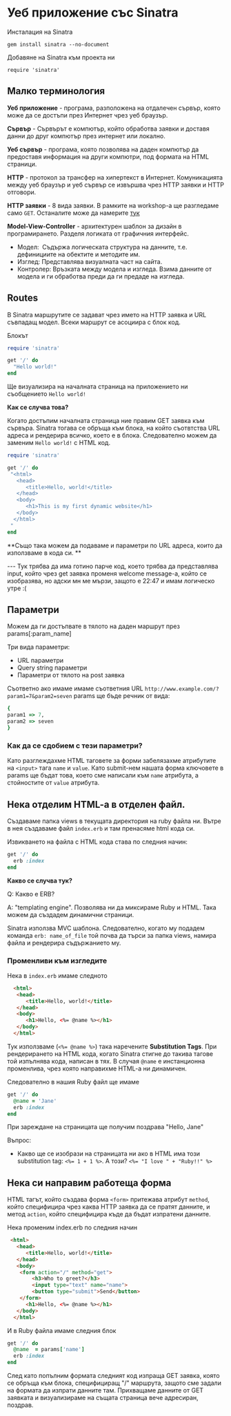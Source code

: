 # Уеб приложение със Sinatra
Инсталация на Sinatra

`gem install sinatra --no-document`

Добавяне на Sinatra към проекта ни

`require 'sinatra'`

## Mалко терминология
**Уеб приложение** - програма, разположена на отдалечен сървър, която може да се достъпи през Интернет чрез уеб браузър.

**Сървър** - Сървърът е компютър, който обработва заявки и доставя данни до друг компютър през интернет или локално.

**Уеб сървър** - програма, която позволява на даден компютър да предоставя информация на други компютри, под формата на HTML страници.

**HTTP** - протокол за трансфер на хипертекст в Интернет. Комуникацията между уеб браузър и уеб сървър се извършва чрез HTTP заявки и HTTP отговори.

**HTTP заявки** - 8 вида заявки. В рамките на workshop-a ще разгледаме само `GET`. Oстаналите може да намерите [тук](https://bg.wikipedia.org/wiki/HTTP#%D0%9C%D0%B5%D1%82%D0%BE%D0%B4%D0%B8_%D0%BD%D0%B0_%D0%B7%D0%B0%D1%8F%D0%B2%D0%BA%D0%B8%D1%82%D0%B5)

**Model-View-Controller** - архитектурен шаблон за дизайн в програмирането. Разделя логиката от графичния интерфейс.
- Модел:  Съдържа логическата структура на данните, т.е. дефинициите на обектите и методите им. 
- Изглед: Представлява визуалната част на сайта.
- Контролер: Връзката между модела и изгледа. Взима данните от модела и ги обработва преди да ги предаде на изгледа.

## Routes

В Sinatra маршрутите се задават чрез името на HTTP заявка и URL съвпадащ модел. Всеки маршрут се асоциира с блок код.

Блокът 
```Ruby
require 'sinatra'

get '/' do
  "Hello world!"
end
```
Ще визуализира на началната страница на приложението ни съобщението `Hello world!`

**Как се случва това?**

Когато достъпим началната страница ние правим GET заявка към сървъра. Sinatra тогава се обръща към блока, на който съотвтства URL адреса и рендерира всичко, което е в блока. Следователно можем да заменим `Hello world!` с HTML код. 

```Ruby
require 'sinatra'

get '/' do
 "<html>
   <head>
      <title>Hello, world!</title>
   </head>
   <body>
      <h1>This is my first dynamic website</h1>
   </body>
  </html>
 "
end
```

**Също така можем да подаваме и параметри по URL адреса, които да използваме в кода си. **

--- Тук трябва да има готино парче код, което трябва да представлява input, който чрез get заявка променя welcome message-a, който се изобразява, но адски мн ме мързи, защото е 22:47 и имам логическо утре :(

## Параметри

Можем да ги достъпвате в тялото на даден маршрут през params[:param_name]

Три вида параметри:
- URL параметри
- Query string параметри
- Параметри от тялото на post заявка

Съответно ако имаме имаме съответния URL `http://www.example.com/?param1=7&param2=seven`
params ще бъде речник от вида:

```Ruby
{
param1 => 7,
param2 => seven
}
```

### Как да се сдобием с тези параметри?

Като разглеждахме HTML таговете за форми забелязахмe атрибутите на `<input>` тага `name` и `value`. Като submit-нем нашата форма ключовете в params ще бъдат това, което сме написали към `name` атрибута, а стойностите от `value` атрибута.

## Нека отделим HTML-a в отделен файл. 
Създаваме папка views в текущата директория на ruby файла ни. Вътре в нея създаваме файл `index.erb` и там пренасяме html кода си. 

Извикването на файла с HTML кода става по следния начин:
```Ruby
get '/' do
  erb :index
end
```

**Какво се случва тук?**

Q: Какво е ERB? 

А: "templating engine". Позволява ни да миксираме Ruby и HTML. Така можем да създадем динамични страници. 

Sinatra използва MVC шаблона. Следователно, когато му подадем команда `erb: name_of_file` той почва да търси за папка views, намира файла и рендерира съдържанието му.

### Променливи към изгледите

Нека в `index.erb` имаме следното
```HTML
  <html>
   <head>
      <title>Hello, world!</title>
   </head>
   <body>
      <h1>Hello, <%= @name %></h1>
   </body>
  </html>
```
Тук използваме (`<%= @name %>`) така наречените **Substitution Tags**. При рендерирането на HTML кода, когато Sinatra стигне до такива тагове той изпълнява кода, написан в тях. В случая `@name` е инстанционна променлива, чрез която направихме HTML-a ни динамичен. 

Следователно в нашия Ruby файл ще имаме
```Ruby
get '/' do
  @name = 'Jane'
  erb :index
end
```

При зареждане на страницата ще получим поздрава "Hello, Jane"

Въпрос:
- Какво ще се изобрази на страницата ни ако в HTML има този substitution tag: `<%= 1 + 1 %>`. A този? `<%= "I love " + "Ruby!!" %>` 

## Нека си направим работеща форма

HTML тагът, който създава форма `<form>` притежава атрибут `method`, който специфицира чрез каква HTTP заявка да се пратят данните, и метод `action`, който специфицира къде да бъдат изпратени данните.

Нека променим index.erb по следния начин

```HTML
 <html>
   <head>
      <title>Hello, world!</title>
   </head>
   <body>
   	<form action="/" method="get">
   		<h3>Who to greet?</h3>
   		<input type="text" name="name">
   		<button type="submit">Send</button>
   	</form>
      <h1>Hello, <%= @name %></h1>
   </body>
  </html>
```

И в Ruby файла имаме следния блок

```Ruby
get '/' do
  @name  = params['name']
  erb :index
end
```
След като попълним формата следният код изпраща GET заявка, която се обръща към блока, специфициращ "/" маршрута, защото сме задали на формата да изпрати данните там. Прихващаме данните от GET заявката и визуализираме на същата страница вече адресиран, поздрав.
